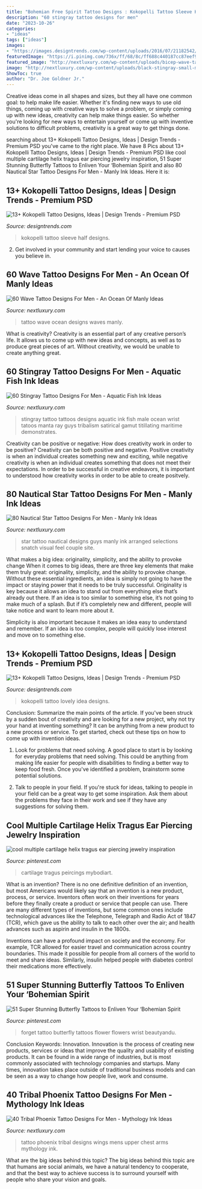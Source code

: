 ```yaml
---
title: "Bohemian Free Spirit Tattoo Designs : Kokopelli Tattoo Sleeve Half Designs"
description: "60 stingray tattoo designs for men"
date: "2023-10-26"
categories:
- "ideas"
tags: ["ideas"]
images:
- "https://images.designtrends.com/wp-content/uploads/2016/07/21182542/Lovely-Kokopelli-Tattoo-Idea.jpg"
featuredImage: "https://i.pinimg.com/736x/ff/68/8c/ff688c440187cc87eef9284dba053c23.jpg"
featured_image: "http://nextluxury.com/wp-content/uploads/bicep-wave-tattoo-for-men.jpg"
image: "http://nextluxury.com/wp-content/uploads/black-stingray-small-male-tattoo-ideas.jpg"
ShowToc: true
author: "Dr. Joe Goldner Jr."
---
```



Creative ideas come in all shapes and sizes, but they all have one common goal: to help make life easier. Whether it's finding new ways to use old things, coming up with creative ways to solve a problem, or simply coming up with new ideas, creativity can help make things easier. So whether you're looking for new ways to entertain yourself or come up with inventive solutions to difficult problems, creativity is a great way to get things done.

	

		
searching about 13+ Kokopelli Tattoo Designs, Ideas | Design Trends - Premium PSD you've came to the right place. We have 8 Pics about 13+ Kokopelli Tattoo Designs, Ideas | Design Trends - Premium PSD like cool multiple cartilage helix tragus ear piercing jewelry inspiration, 51 Super Stunning Butterfly Tattoos to Enliven Your ‘Bohemian Spirit and also 80 Nautical Star Tattoo Designs For Men - Manly Ink Ideas. Here it is:
		
    
## 13+ Kokopelli Tattoo Designs, Ideas | Design Trends - Premium PSD

<img loading=lazy src="https://images.designtrends.com/wp-content/uploads/2016/07/21183106/Kokopelli-Half-Sleeve-Tattoo.jpg" onerror="this.onerror=null;this.src='https://tse1.mm.bing.net/th?id=OIP.S3Y2Z3W-baulm722Ux3gngHaJ7&amp;pid=15.1';" alt="13+ Kokopelli Tattoo Designs, Ideas | Design Trends - Premium PSD">

_Source: designtrends.com_

>kokopelli tattoo sleeve half designs. 

	

2. Get involved in your community and start lending your voice to causes you believe in.

    
## 60 Wave Tattoo Designs For Men - An Ocean Of Manly Ideas

<img loading=lazy src="http://nextluxury.com/wp-content/uploads/bicep-wave-tattoo-for-men.jpg" onerror="this.onerror=null;this.src='https://tse3.mm.bing.net/th?id=OIP.Mo-L2t4PwsVmobn0rlhLnQHaFb&amp;pid=15.1';" alt="60 Wave Tattoo Designs For Men - An Ocean Of Manly Ideas">

_Source: nextluxury.com_

>tattoo wave ocean designs waves manly. 

	

What is creativity?
Creativity is an essential part of any creative person’s life. It allows us to come up with new ideas and concepts, as well as to produce great pieces of art. Without creativity, we would be unable to create anything great.

    
## 60 Stingray Tattoo Designs For Men - Aquatic Fish Ink Ideas

<img loading=lazy src="http://nextluxury.com/wp-content/uploads/black-stingray-small-male-tattoo-ideas.jpg" onerror="this.onerror=null;this.src='https://tse4.mm.bing.net/th?id=OIP.Wv47E3ThUZ5iD3I_wGDgLQHaHa&amp;pid=15.1';" alt="60 Stingray Tattoo Designs For Men - Aquatic Fish Ink Ideas">

_Source: nextluxury.com_

>stingray tattoo tattoos designs aquatic ink fish male ocean wrist tatoos manta ray guys tribalism satirical gamut titillating maritime demonstrates. 

	

Creativity can be positive or negative: How does creativity work in order to be positive?
Creativity can be both positive and negative. Positive creativity is when an individual creates something new and exciting, while negative creativity is when an individual creates something that does not meet their expectations. In order to be successful in creative endeavors, it is important to understood how creativity works in order to be able to create positvely.

    
## 80 Nautical Star Tattoo Designs For Men - Manly Ink Ideas

<img loading=lazy src="http://nextluxury.com/wp-content/uploads/creative-nautical-star-tattoo-for-guys-forearms.jpg" onerror="this.onerror=null;this.src='https://tse2.mm.bing.net/th?id=OIP.Jo8UHJClr7GAP7gboXnKCgHaHa&amp;pid=15.1';" alt="80 Nautical Star Tattoo Designs For Men - Manly Ink Ideas">

_Source: nextluxury.com_

>star tattoo nautical designs guys manly ink arranged selections snatch visual feel couple site. 

	

What makes a big idea: originality, simplicity, and the ability to provoke change
When it comes to big ideas, there are three key elements that make them truly great: originality, simplicity, and the ability to provoke change. Without these essential ingredients, an idea is simply not going to have the impact or staying power that it needs to be truly successful.
 Originality is key because it allows an idea to stand out from everything else that’s already out there. If an idea is too similar to something else, it’s not going to make much of a splash. But if it’s completely new and different, people will take notice and want to learn more about it.

Simplicity is also important because it makes an idea easy to understand and remember. If an idea is too complex, people will quickly lose interest and move on to something else.

    
## 13+ Kokopelli Tattoo Designs, Ideas | Design Trends - Premium PSD

<img loading=lazy src="https://images.designtrends.com/wp-content/uploads/2016/07/21182542/Lovely-Kokopelli-Tattoo-Idea.jpg" onerror="this.onerror=null;this.src='https://tse2.mm.bing.net/th?id=OIP.6_P_kq9Lnql5j8tiZgW62gHaLH&amp;pid=15.1';" alt="13+ Kokopelli Tattoo Designs, Ideas | Design Trends - Premium PSD">

_Source: designtrends.com_

>kokopelli tattoo lovely idea designs. 

	

Conclusion: Summarize the main points of the article.
If you've been struck by a sudden bout of creativity and are looking for a new project, why not try your hand at inventing something? It can be anything from a new product to a new process or service. To get started, check out these tips on how to come up with invention ideas.
1. Look for problems that need solving. A good place to start is by looking for everyday problems that need solving. This could be anything from making life easier for people with disabilities to finding a better way to keep food fresh. Once you've identified a problem, brainstorm some potential solutions.

2. Talk to people in your field. If you're stuck for ideas, talking to people in your field can be a great way to get some inspiration. Ask them about the problems they face in their work and see if they have any suggestions for solving them.

    
## Cool Multiple Cartilage Helix Tragus Ear Piercing Jewelry Inspiration

<img loading=lazy src="https://i.pinimg.com/736x/29/0c/bd/290cbd34b2cf850eb6fd0fb21e14a356.jpg" onerror="this.onerror=null;this.src='https://tse2.mm.bing.net/th?id=OIP.tI0xlZsC4vYQk1ZSBlbJ_AHaKk&amp;pid=15.1';" alt="cool multiple cartilage helix tragus ear piercing jewelry inspiration">

_Source: pinterest.com_

>cartilage tragus peircings mybodiart. 

	

What is an invention?
There is no one definitive definition of an invention, but most Americans would likely say that an invention is a new product, process, or service.  Inventors often work on their inventions for years before they finally create a product or service that people can use. 
There are many different types of inventions, but some common ones include technological advances like the Telephone, Telegraph and Radio Act of 1847 (TCR), which gave us the ability to talk to each other over the air; and health advances such as aspirin and insulin in the 1800s. 

Inventions can have a profound impact on society and the economy. For example, TCR allowed for easier travel and communication across country boundaries. This made it possible for people from all corners of the world to meet and share ideas. Similarly, insulin helped people with diabetes control their medications more effectively.

    
## 51 Super Stunning Butterfly Tattoos To Enliven Your ‘Bohemian Spirit

<img loading=lazy src="https://i.pinimg.com/736x/ff/68/8c/ff688c440187cc87eef9284dba053c23.jpg" onerror="this.onerror=null;this.src='https://tse1.mm.bing.net/th?id=OIP.qGYAvVB8rfrDXC4Op2p1XAHaHa&amp;pid=15.1';" alt="51 Super Stunning Butterfly Tattoos to Enliven Your ‘Bohemian Spirit">

_Source: pinterest.com_

>forget tattoo butterfly tattoos flower flowers wrist beautyandu. 

	

Conclusion
Keywords: Innovation.
Innovation is the process of creating new products, services or ideas that improve the quality and usability of existing products. It can be found in a wide range of industries, but is most commonly associated with technology companies and startups. Many times, innovation takes place outside of traditional business models and can be seen as a way to change how people live, work and consume.

    
## 40 Tribal Phoenix Tattoo Designs For Men - Mythology Ink Ideas

<img loading=lazy src="http://nextluxury.com/wp-content/uploads/mens-upper-back-phoenix-wings-tattoo-design.jpg" onerror="this.onerror=null;this.src='https://tse4.mm.bing.net/th?id=OIP.OwmZ5dYldTRrCymBmz0j1QHaHa&amp;pid=15.1';" alt="40 Tribal Phoenix Tattoo Designs For Men - Mythology Ink Ideas">

_Source: nextluxury.com_

>tattoo phoenix tribal designs wings mens upper chest arms mythology ink. 

	

What are the big ideas behind this topic?
The big ideas behind this topic are that humans are social animals, we have a natural tendency to cooperate, and that the best way to achieve success is to surround yourself with people who share your vision and goals.

